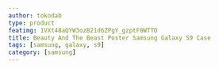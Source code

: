```yaml
---
author: tokodab
type: product
featimg: 1VXt48aQYW3ozB21d6ZPgY_gzptF0WTTO
title: Beauty And The Beast Poster Samsung Galaxy S9 Case
tags: [samsung, galaxy, s9]
category: [samsung]
---
```

